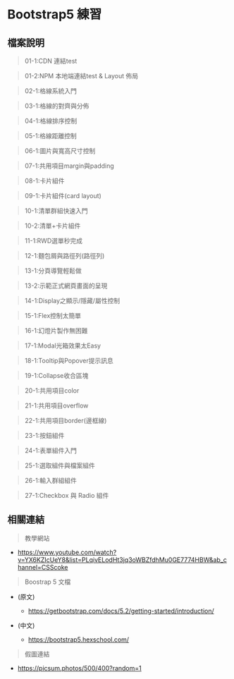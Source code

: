 # Bootstrap5 練習

## 檔案說明

> 01-1:CDN 連結test

> 01-2:NPM 本地端連結test & Layout 佈局

> 02-1:格線系統入門

> 03-1:格線的對齊與分佈

> 04-1:格線排序控制

> 05-1:格線距離控制

> 06-1:圖片與寬高尺寸控制

> 07-1:共用項目margin與padding

> 08-1:卡片組件

> 09-1:卡片組件(card layout)

> 10-1:清單群組快速入門

> 10-2:清單+卡片組件

> 11-1:RWD選單秒完成

> 12-1:麵包屑與路徑列(路徑列)

> 13-1:分頁導覽輕鬆做

> 13-2:示範正式網頁畫面的呈現

> 14-1:Display之顯示/隱藏/屬性控制

> 15-1:Flex控制太簡單

> 16-1:幻燈片製作無困難

> 17-1:Modal光箱效果太Easy

> 18-1:Tooltip與Popover提示訊息

> 19-1:Collapse收合區塊

> 20-1:共用項目color

> 21-1:共用項目overflow

> 22-1:共用項目border(邊框線)

> 23-1:按鈕組件

> 24-1:表單組件入門

> 25-1:選取組件與檔案組件

> 26-1:輸入群組組件

> 27-1:Checkbox 與 Radio 組件

## 相關連結

> 教學網站

- https://www.youtube.com/watch?v=YX6KZIcUeY8&list=PLqivELodHt3jq3oWBZfdhMu0GE7774HBW&ab_channel=CSScoke

> Boostrap 5 文檔

- (原文)
    - https://getbootstrap.com/docs/5.2/getting-started/introduction/

- (中文)
    - https://bootstrap5.hexschool.com/

> 假圖連結

- https://picsum.photos/500/400?random=1